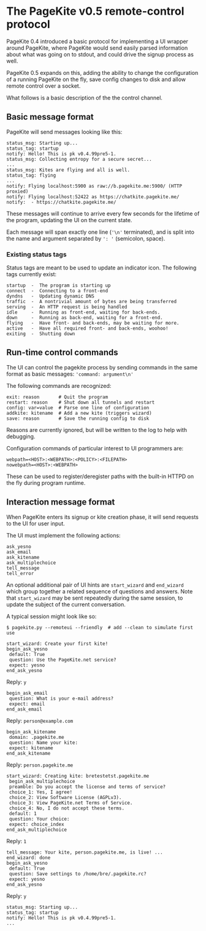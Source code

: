 # The PageKite v0.5 remote-control protocol #

PageKite 0.4 introduced a basic protocol for implementing a UI wrapper
around PageKite, where PageKite would send easily parsed information about
what was going on to stdout, and could drive the signup process as well.

PageKite 0.5 expands on this, adding the ability to change the configuration
of a running PageKite on the fly, save config changes to disk and allow remote
control over a socket.

What follows is a basic description of the the control channel.


## Basic message format ##

PageKite will send messages looking like this:

    status_msg: Starting up...
    status_tag: startup
    notify: Hello! This is pk v0.4.99pre5-1.
    status_msg: Collecting entropy for a secure secret...
    ...
    status_msg: Kites are flying and all is well.
    status_tag: flying
    ...
    notify: Flying localhost:5900 as raw://b.pagekite.me:5900/ (HTTP proxied)
    notify: Flying localhost:52422 as https://chatkite.pagekite.me/
    notify:  - https://chatkite.pagekite.me/

These messages will continue to arrive every few seconds for the lifetime
of the program, updating the UI on the current state.

Each message will span exactly one line (`'\n'` terminated), and is split into
the name and argument separated by `': '` (semicolon, space).


### Existing status tags ###

Status tags are meant to be used to update an indicator icon.  The following
tags currently exist:

    startup  -  The program is starting up
    connect  -  Connecting to a front-end
    dyndns   -  Updating dynamic DNS
    traffic  -  A nontrivial amount of bytes are being transferred
    serving  -  An HTTP request is being handled
    idle     -  Running as front-end, waiting for back-ends.
    down     -  Running as back-end, waiting for a front-end.
    flying   -  Have front- and back-ends, may be waiting for more.
    active   -  Have all required front- and back-ends, woohoo!
    exiting  -  Shutting down

## Run-time control commands ##

The UI can control the pagekite process by sending commands in the same
format as basic messages: `'command: argument\n'`

The following commands are recognized:

    exit: reason       # Quit the program
    restart: reason    # Shut down all tunnels and restart
    config: var=value  # Parse one line of configuration
    addkite: kitename  # Add a new kite (triggers wizard)
    save: reason       # Save the running config to disk

Reasons are currently ignored, but will be written to the log to help with
debugging.

Configuration commands of particular interest to UI programmers are:

    webpath=<HOST>:<WEBPATH>:<POLICY>:<FILEPATH>
    nowebpath=<HOST>:<WEBPATH>

These can be used to register/deregister paths with the built-in HTTPD on
the fly during program runtime.


## Interaction message format ##

When PageKite enters its signup or kite creation phase, it will send requests
to the UI for user input.

The UI must implement the following actions:

    ask_yesno
    ask_email
    ask_kitename
    ask_multiplechoice
    tell_message
    tell_error

An optional additional pair of UI hints are `start_wizard` and `end_wizard`
which group together a related sequence of questions and answers.  Note that
`start_wizard` may be sent repeatedly during the same session, to update the
subject of the current conversation.

A typical session might look like so:

    $ pagekite.py --remoteui --friendly  # add --clean to simulate first use

    start_wizard: Create your first kite!
    begin_ask_yesno
     default: True
     question: Use the PageKite.net service?
     expect: yesno
    end_ask_yesno

Reply: `y`

    begin_ask_email
     question: What is your e-mail address?
     expect: email
    end_ask_email

Reply: `person@example.com`

    begin_ask_kitename
     domain: .pagekite.me
     question: Name your kite:
     expect: kitename
    end_ask_kitename

Reply: `person.pagekite.me`

    start_wizard: Creating kite: bretestetst.pagekite.me
     begin_ask_multiplechoice
     preamble: Do you accept the license and terms of service?
     choice_1: Yes, I agree!
     choice_2: View Software License (AGPLv3).
     choice_3: View PageKite.net Terms of Service.
     choice_4: No, I do not accept these terms.
     default: 1
     question: Your choice:
     expect: choice_index
    end_ask_multiplechoice

Reply: `1`

    tell_message: Your kite, person.pagekite.me, is live! ...
    end_wizard: done
    begin_ask_yesno
     default: True
     question: Save settings to /home/bre/.pagekite.rc?
     expect: yesno
    end_ask_yesno

Reply: `y`

    status_msg: Starting up...
    status_tag: startup
    notify: Hello! This is pk v0.4.99pre5-1.
    ...




